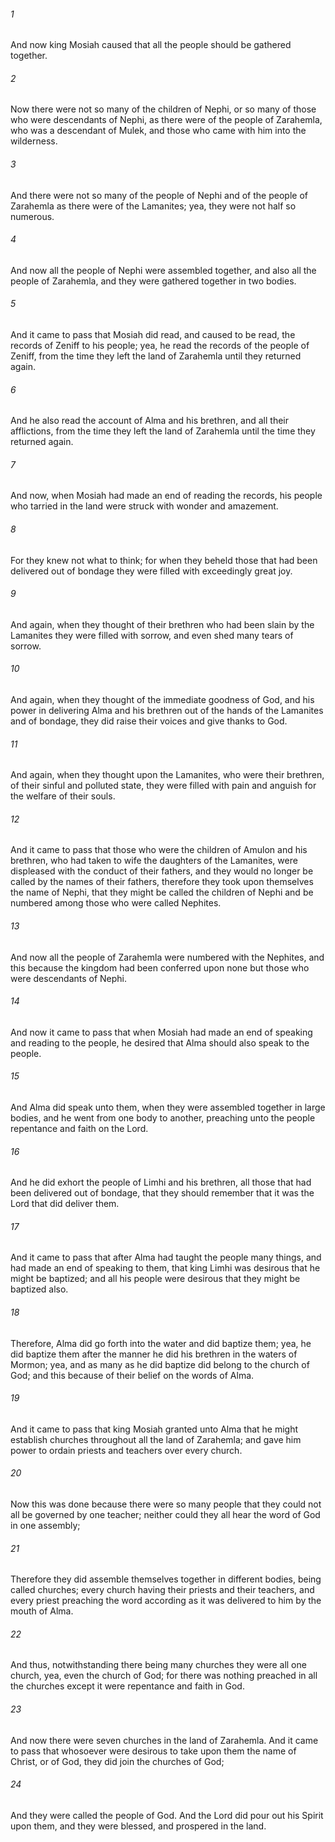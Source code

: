 ###### 1
And now king Mosiah caused that all the people should be gathered together.

###### 2
Now there were not so many of the children of Nephi, or so many of those who were descendants of Nephi, as there were of the people of Zarahemla, who was a descendant of Mulek, and those who came with him into the wilderness.

###### 3
And there were not so many of the people of Nephi and of the people of Zarahemla as there were of the Lamanites; yea, they were not half so numerous.

###### 4
And now all the people of Nephi were assembled together, and also all the people of Zarahemla, and they were gathered together in two bodies.

###### 5
And it came to pass that Mosiah did read, and caused to be read, the records of Zeniff to his people; yea, he read the records of the people of Zeniff, from the time they left the land of Zarahemla until they returned again.

###### 6
And he also read the account of Alma and his brethren, and all their afflictions, from the time they left the land of Zarahemla until the time they returned again.

###### 7
And now, when Mosiah had made an end of reading the records, his people who tarried in the land were struck with wonder and amazement.

###### 8
For they knew not what to think; for when they beheld those that had been delivered out of bondage they were filled with exceedingly great joy.

###### 9
And again, when they thought of their brethren who had been slain by the Lamanites they were filled with sorrow, and even shed many tears of sorrow.

###### 10
And again, when they thought of the immediate goodness of God, and his power in delivering Alma and his brethren out of the hands of the Lamanites and of bondage, they did raise their voices and give thanks to God.

###### 11
And again, when they thought upon the Lamanites, who were their brethren, of their sinful and polluted state, they were filled with pain and anguish for the welfare of their souls.

###### 12
And it came to pass that those who were the children of Amulon and his brethren, who had taken to wife the daughters of the Lamanites, were displeased with the conduct of their fathers, and they would no longer be called by the names of their fathers, therefore they took upon themselves the name of Nephi, that they might be called the children of Nephi and be numbered among those who were called Nephites.

###### 13
And now all the people of Zarahemla were numbered with the Nephites, and this because the kingdom had been conferred upon none but those who were descendants of Nephi.

###### 14
And now it came to pass that when Mosiah had made an end of speaking and reading to the people, he desired that Alma should also speak to the people.

###### 15
And Alma did speak unto them, when they were assembled together in large bodies, and he went from one body to another, preaching unto the people repentance and faith on the Lord.

###### 16
And he did exhort the people of Limhi and his brethren, all those that had been delivered out of bondage, that they should remember that it was the Lord that did deliver them.

###### 17
And it came to pass that after Alma had taught the people many things, and had made an end of speaking to them, that king Limhi was desirous that he might be baptized; and all his people were desirous that they might be baptized also.

###### 18
Therefore, Alma did go forth into the water and did baptize them; yea, he did baptize them after the manner he did his brethren in the waters of Mormon; yea, and as many as he did baptize did belong to the church of God; and this because of their belief on the words of Alma.

###### 19
And it came to pass that king Mosiah granted unto Alma that he might establish churches throughout all the land of Zarahemla; and gave him power to ordain priests and teachers over every church.

###### 20
Now this was done because there were so many people that they could not all be governed by one teacher; neither could they all hear the word of God in one assembly;

###### 21
Therefore they did assemble themselves together in different bodies, being called churches; every church having their priests and their teachers, and every priest preaching the word according as it was delivered to him by the mouth of Alma.

###### 22
And thus, notwithstanding there being many churches they were all one church, yea, even the church of God; for there was nothing preached in all the churches except it were repentance and faith in God.

###### 23
And now there were seven churches in the land of Zarahemla. And it came to pass that whosoever were desirous to take upon them the name of Christ, or of God, they did join the churches of God;

###### 24
And they were called the people of God. And the Lord did pour out his Spirit upon them, and they were blessed, and prospered in the land.

